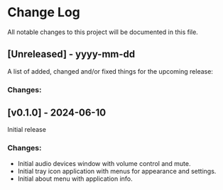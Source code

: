 # Change Log
All notable changes to this project will be documented in this file.
 
## [Unreleased] - yyyy-mm-dd
 
A list of added, changed and/or fixed things for the upcoming release:
 
### Changes:
 

## [v0.1.0] - 2024-06-10
  
Initial release
 
### Changes:
- Initial audio devices window with volume control and mute.
- Initial tray icon application with menus for appearance and settings.
- Initial about menu with application info.

